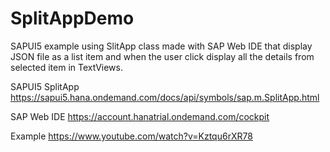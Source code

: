 # SplitAppDemo

SAPUI5 example using SlitApp class made with SAP Web IDE that display JSON file as a list item and when the user click display all the details from selected item in TextViews.

SAPUI5 SplitApp
https://sapui5.hana.ondemand.com/docs/api/symbols/sap.m.SplitApp.html

SAP Web IDE
https://account.hanatrial.ondemand.com/cockpit

Example
https://www.youtube.com/watch?v=Kztqu6rXR78
